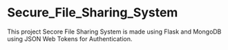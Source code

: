 # Secure_File_Sharing_System

This project Secore File Sharing System is made using Flask and MongoDB using JSON Web Tokens for Authentication.
